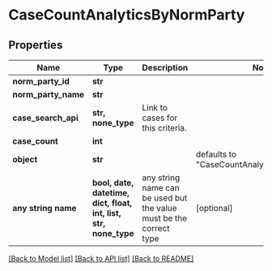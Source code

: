 # CaseCountAnalyticsByNormParty


## Properties
Name | Type | Description | Notes
------------ | ------------- | ------------- | -------------
**norm_party_id** | **str** |  | 
**norm_party_name** | **str** |  | 
**case_search_api** | **str, none_type** | Link to cases for this criteria. | 
**case_count** | **int** |  | 
**object** | **str** |  | defaults to "CaseCountAnalyticsByNormParty"
**any string name** | **bool, date, datetime, dict, float, int, list, str, none_type** | any string name can be used but the value must be the correct type | [optional]

[[Back to Model list]](../README.md#documentation-for-models) [[Back to API list]](../README.md#documentation-for-api-endpoints) [[Back to README]](../README.md)


